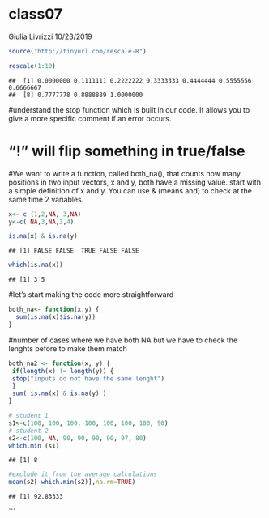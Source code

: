 class07
================
Giulia Livrizzi
10/23/2019

``` r
source("http://tinyurl.com/rescale-R")
```

``` r
rescale(1:10)
```

    ##  [1] 0.0000000 0.1111111 0.2222222 0.3333333 0.4444444 0.5555556 0.6666667
    ##  [8] 0.7777778 0.8888889 1.0000000

\#understand the stop function which is built in our code. It allows you
to give a more specific comment if an error occurs.

# “\!” will flip something in true/false

\#We want to write a function, called both\_na(), that counts how many
positions in two input vectors, x and y, both have a missing value.
start with a simple definition of x and y. You can use & (means and) to
check at the same time 2 variables.

``` r
x<- c (1,2,NA, 3,NA)
y<-c( NA,3,NA,3,4)

is.na(x) & is.na(y)
```

    ## [1] FALSE FALSE  TRUE FALSE FALSE

``` r
which(is.na(x))
```

    ## [1] 3 5

\#let’s start making the code more straightforward

``` r
both_na<- function(x,y) {
  sum(is.na(x)$is.na(y))
}
```

\#number of cases where we have both NA but we have to check the lenghts
before to make them match

``` r
both_na2 <- function(x, y) {
 if(length(x) != length(y)) {
 stop("inputs do not have the same lenght")
 }
 sum( is.na(x) & is.na(y) )
}
```

``` r
# student 1
s1<-c(100, 100, 100, 100, 100, 100, 100, 90)
# student 2
s2<-c(100, NA, 90, 90, 90, 90, 97, 80)
which.min (s1)
```

    ## [1] 8

``` r
#exclude it from the average calculations
mean(s2[-which.min(s2)],na.rm=TRUE)
```

    ## [1] 92.83333

\`\`\`

